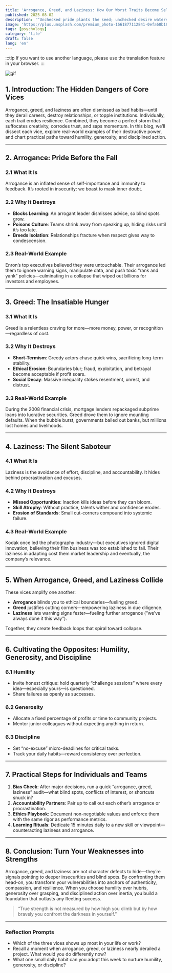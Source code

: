 ```yaml
---
title: 'Arrogance, Greed, and Laziness: How Our Worst Traits Become Self-Destructive Forces'
published: 2025-08-02
description: '“Unchecked pride plants the seed; unchecked desire waters it; unchecked apathy lets the weeds take over.”'
image: 'https://plus.unsplash.com/premium_photo-1661877112841-0efa68b18527?q=80&w=1388&auto=format&fit=crop&ixlib=rb-4.1.0&ixid=M3wxMjA3fDB8MHxwaG90by1wYWdlfHx8fGVufDB8fHx8fA%3D%3D'
tags: [psychology]
category: 'life'
draft: false 
lang: 'en'
---
```


:::tip
If you want to use another language, please use the translation feature in your browser.
:::

![gif](https://media.tenor.com/amMMuaTS1bsAAAAM/mutsumi-mutsumi-yozakura.gif)

## 1. Introduction: The Hidden Dangers of Core Vices

Arrogance, greed, and laziness are often dismissed as bad habits—until they derail careers, destroy relationships, or topple institutions. Individually, each trait erodes resilience. Combined, they become a perfect storm that suffocates creativity, corrodes trust, and saps momentum. In this blog, we’ll dissect each vice, explore real-world examples of their destructive power, and chart practical paths toward humility, generosity, and disciplined action.

---

## 2. Arrogance: Pride Before the Fall

### 2.1 What It Is  
Arrogance is an inflated sense of self-importance and immunity to feedback. It’s rooted in insecurity: we boast to mask inner doubt.

### 2.2 Why It Destroys  
- **Blocks Learning**: An arrogant leader dismisses advice, so blind spots grow.  
- **Poisons Culture**: Teams shrink away from speaking up, hiding risks until it’s too late.  
- **Breeds Isolation**: Relationships fracture when respect gives way to condescension.

### 2.3 Real-World Example  
Enron’s top executives believed they were untouchable. Their arrogance led them to ignore warning signs, manipulate data, and push toxic “rank and yank” policies—culminating in a collapse that wiped out billions for investors and employees.

---

## 3. Greed: The Insatiable Hunger

### 3.1 What It Is  
Greed is a relentless craving for more—more money, power, or recognition—regardless of cost.

### 3.2 Why It Destroys  
- **Short-Termism**: Greedy actors chase quick wins, sacrificing long-term stability.  
- **Ethical Erosion**: Boundaries blur; fraud, exploitation, and betrayal become acceptable if profit soars.  
- **Social Decay**: Massive inequality stokes resentment, unrest, and distrust.

### 3.3 Real-World Example  
During the 2008 financial crisis, mortgage lenders repackaged subprime loans into lucrative securities. Greed drove them to ignore mounting defaults. When the bubble burst, governments bailed out banks, but millions lost homes and livelihoods.

---

## 4. Laziness: The Silent Saboteur

### 4.1 What It Is  
Laziness is the avoidance of effort, discipline, and accountability. It hides behind procrastination and excuses.

### 4.2 Why It Destroys  
- **Missed Opportunities**: Inaction kills ideas before they can bloom.  
- **Skill Atrophy**: Without practice, talents wither and confidence erodes.  
- **Erosion of Standards**: Small cut-corners compound into systemic failure.

### 4.3 Real-World Example  
Kodak once led the photography industry—but executives ignored digital innovation, believing their film business was too established to fail. Their laziness in adapting cost them market leadership and eventually, the company’s relevance.

---

## 5. When Arrogance, Greed, and Laziness Collide

These vices amplify one another:

- **Arrogance** blinds you to ethical boundaries—fueling greed.  
- **Greed** justifies cutting corners—empowering laziness in due diligence.  
- **Laziness** lets warning signs fester—fueling further arrogance (“we’ve always done it this way”).

Together, they create feedback loops that spiral toward collapse.

---

## 6. Cultivating the Opposites: Humility, Generosity, and Discipline

### 6.1 Humility  
- Invite honest critique: hold quarterly “challenge sessions” where every idea—especially yours—is questioned.  
- Share failures as openly as successes.

### 6.2 Generosity  
- Allocate a fixed percentage of profits or time to community projects.  
- Mentor junior colleagues without expecting anything in return.

### 6.3 Discipline  
- Set “no-excuse” micro-deadlines for critical tasks.  
- Track your daily habits—reward consistency over perfection.

---

## 7. Practical Steps for Individuals and Teams

1. **Bias Check**: After major decisions, run a quick “arrogance, greed, laziness” audit—what blind spots, conflicts of interest, or shortcuts snuck in?  
2. **Accountability Partners**: Pair up to call out each other’s arrogance or procrastination.  
3. **Ethics Playbook**: Document non-negotiable values and enforce them with the same rigor as performance metrics.  
4. **Learning Rituals**: Dedicate 15 minutes daily to a new skill or viewpoint—counteracting laziness and arrogance.

---

## 8. Conclusion: Turn Your Weaknesses into Strengths

Arrogance, greed, and laziness are not character defects to hide—they’re signals pointing to deeper insecurities and blind spots. By confronting them head-on, you transform your vulnerabilities into anchors of authenticity, compassion, and resilience. When you choose humility over hubris, generosity over grasping, and disciplined action over inertia, you build a foundation that outlasts any fleeting success.

> “True strength is not measured by how high you climb but by how bravely you confront the darkness in yourself.”

---

### Reflection Prompts

- Which of the three vices shows up most in your life or work?  
- Recall a moment when arrogance, greed, or laziness nearly derailed a project. What would you do differently now?  
- What one small daily habit can you adopt this week to nurture humility, generosity, or discipline?  